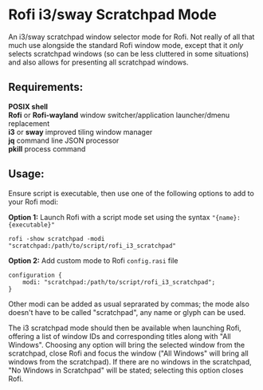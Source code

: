 # Rofi i3/sway Scratchpad Mode
An i3/sway scratchpad window selector mode for Rofi. Not really of all that much use alongside the standard Rofi window mode, except that it _only_ selects scratchpad windows (so can be less cluttered in some situations) and also allows for presenting all scratchpad windows.  
## Requirements:
**POSIX shell**  
**Rofi** or **Rofi-wayland** window switcher/application launcher/dmenu replacement  
**i3** or **sway** improved tiling window manager  
**jq** command line JSON processor  
**pkill** process command
## Usage:
Ensure script is executable, then use one of the following options to add to your Rofi modi:  

**Option 1:** Launch Rofi with a script mode set using the syntax ```"{name}:{executable}"```  
```
rofi -show scratchpad -modi "scratchpad:/path/to/script/rofi_i3_scratchpad"
```
**Option 2:** Add custom mode to Rofi ```config.rasi``` file  
```
configuration {
	modi: "scratchpad:/path/to/script/rofi_i3_scratchpad";
}
```
Other modi can be added as usual seprarated by commas; the mode also doesn't have to be called "scratchpad", any name or glyph can be used.  

The i3 scratchpad mode should then be available when launching Rofi, offering a list of window IDs and corresponding titles along with "All Windows". Choosing any option will bring the selected window from the scratchpad, close Rofi and focus the window ("All Windows" will bring all windows from the scratchpad). If there are no windows in the scratchpad, "No Windows in Scratchpad" will be stated; selecting this option closes Rofi.
